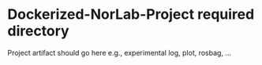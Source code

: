 # Dockerized-NorLab-Project required directory
Project artifact should go here 
e.g., experimental log, plot, rosbag, ... 
